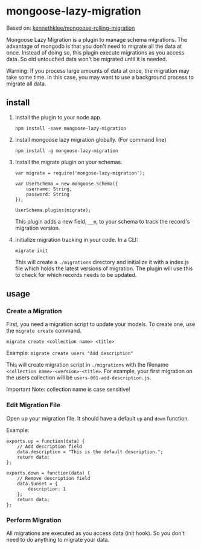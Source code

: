 mongoose-lazy-migration
=======================

Based on: [kennethklee/mongoose-rolling-migration](https://github.com/kennethklee/mongoose-rolling-migration)

Mongoose Lazy Migration is a plugin to manage schema migrations. The advantage of mongodb is that you don't need to migrate all the data at once. Instead of doing so, this plugin execute migrations as you access data. So old untouched data won't be migrated until it is needed.

Warning: If you process large amounts of data at once, the migration may take some time. In this case, you may want to use a background process to migrate all data.


install
-------

1.  Install the plugin to your node app.

    `npm install -save mongoose-lazy-migration`

2.  Install mongoose lazy migration globally. (For command line)

    `npm install -g mongoose-lazy-migration`

3.  Install the migrate plugin on your schemas.

    ```
    var migrate = require('mongose-lazy-migration');

    var UserSchema = new mongoose.Schema({
        username: String,
        password: String
    });

    UserSchema.plugins(migrate);
    ```

    This plugin adds a new field, `__m`, to your schema to track the record's migration version.

4.  Initialize migration tracking in your code. In a CLI:

    `migrate init`

    This will create a `./migrations` directory and initialize it with a index.js file which holds the latest versions of migration. The plugin will use this to check for which records needs to be updated.


usage
-----

### Create a Migration

First, you need a migration script to update your models. To create one, use the `migrate create` command.

`migrate create <collection name> <title>`

Example:
`migrate create users "Add description"`

This will create migration script in `./migrations` with the filename `<collection name>-<version>-<title>`. For example, your first migration on the users collection will be `users-001-add-description.js`.

Important Note: collection name is case sensitive!

### Edit Migration File
Open up your migration file. It should have a default `up` and `down` function.

Example:
```
exports.up = function(data) {
    // Add description field
    data.description = "This is the default description.";
    return data;
};

exports.down = function(data) {
    // Remove description field
    data.$unset = {
        description: 1
    };
    return data;
};
```

### Perform Migration

All migrations are executed as you access data (init hook). So you don't need to do anything to migrate your data.
